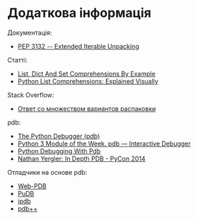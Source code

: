 # Додаткова інформація

Документація:

-  [PEP 3132 -- Extended Iterable
   Unpacking](https://www.python.org/dev/peps/pep-3132/)

Статті:

-  [List, Dict And Set Comprehensions By
   Example](https://www.smallsurething.com/list-dict-and-set-comprehensions-by-example/)
-  [Python List Comprehensions: Explained
   Visually](http://treyhunner.com/2015/12/python-list-comprehensions-now-in-color/)

Stack Overflow:

-  [Ответ со множеством вариантов
   распаковки](https://stackoverflow.com/questions/6967632/unpacking-extended-unpacking-and-nested-extended-unpacking)


pdb:

-  [The Python Debugger
   (pdb)](https://pynet.twb-tech.com/blog/python/pdb.html)
-  [Python 3 Module of the Week. pdb — Interactive Debugger](https://pymotw.com/3/pdb/)
-  [Python Debugging With Pdb](https://realpython.com/python-debugging-pdb/)
-  [Nathan Yergler: In Depth PDB - PyCon
   2014](https://www.youtube.com/watch?v=lnlZGhnULn4)

Отладчики на основе pdb:

-  [Web-PDB](https://github.com/romanvm/python-web-pdb)
-  [PuDB](https://github.com/inducer/pudb)
-  [ipdb](https://github.com/gotcha/ipdb)
-  [pdb++](https://github.com/pdbpp/pdbpp)

